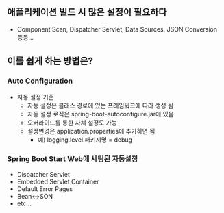 ## 애플리케이션 빌드 시 많은 설정이 필요하다
- Component Scan, Dispatcher Servlet, Data Sources, JSON Conversion 등등...
## 이를 쉽게 하는 방법은?
### Auto Configuration
- 자동 설정 기준
	- 자동 설정은 클래스 경로에 있는 프레임워크에 따라 생성 됨
	- 자동 설정 로직은 spring-boot-autoconfigure.jar에 있음
	- 오버라이드를 통한 자체 설정도 가능
	- 설정변경은 application.properties에 추가하면 됨
		- 예) logging.level.패키지명 = debug
### Spring Boot Start Web에 세팅된 자동설정
- Dispatcher Servlet
- Embedded Servlet Container
- Default Error Pages
- Bean<->SON
- etc...